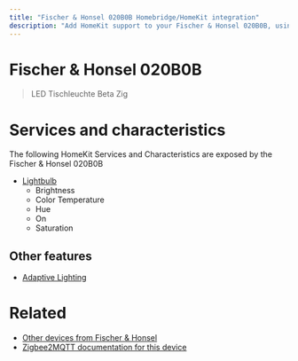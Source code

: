 ```yaml
---
title: "Fischer & Honsel 020B0B Homebridge/HomeKit integration"
description: "Add HomeKit support to your Fischer & Honsel 020B0B, using Homebridge, Zigbee2MQTT and homebridge-z2m."
---
```

<!---
This file has been GENERATED using src/docgen/docgen.ts
DO NOT EDIT THIS FILE MANUALLY!
-->
# Fischer & Honsel 020B0B
> LED Tischleuchte Beta Zig


# Services and characteristics
The following HomeKit Services and Characteristics are exposed by
the Fischer & Honsel 020B0B

* [Lightbulb](../../light.md)
  * Brightness
  * Color Temperature
  * Hue
  * On
  * Saturation

## Other features
* [Adaptive Lighting](../../light.md)

# Related
* [Other devices from Fischer & Honsel](../index.md#fischer_&_honsel)
* [Zigbee2MQTT documentation for this device](https://www.zigbee2mqtt.io/devices/020B0B.html)